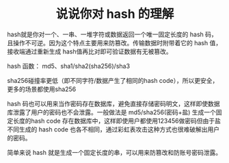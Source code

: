 # <center> 说说你对 hash 的理解 </center>

hash就是你对一个、一串、一堆字符或数据返回一个唯一固定长度的 hash 码，且操作不可逆。因为这个特点主要用来防篡改。传输数据时附带着它的 hash 值，接收端通过重新生成 hash值再比对即可验证数据有无被篡改。

hash 函数： md5、sha1/sha2(sha256)/sha3

sha256碰撞率更低（即不同字符/数据产生了相同的hash code），所以更安全，更多的场景都使用sha256

hash 码也可以用来当作密码存在数据库，避免直接存储密码明文，这样即使数据库泄露了用户的密码也不会泄露。一般做法是 md5/sha256(密码+盐) 生成一个固定长度的hash code 存在数据库中，这样即使用户都使用123456做密码但由于盐不同生成的 hash code 也各不相同，通过彩虹表攻击这种方式也很难破解出用户的密码。

简单来说 hash 就是生成一个固定长度的串，可以用来防篡改和防账号密码泄露。



